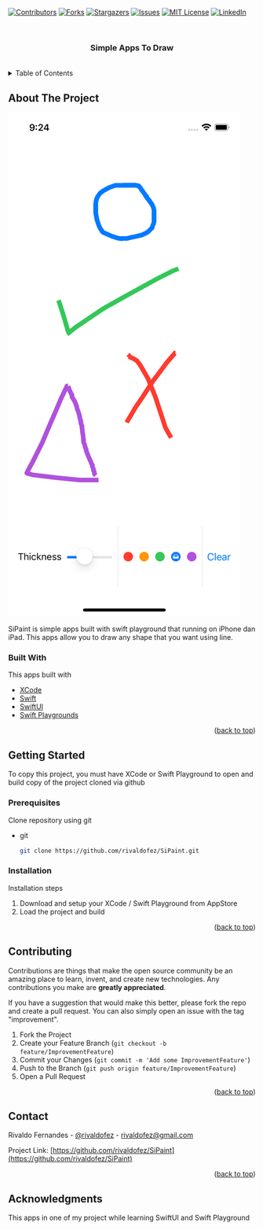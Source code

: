 <div id="top"></div>

[![Contributors][contributors-shield]][contributors-url]
[![Forks][forks-shield]][forks-url]
[![Stargazers][stars-shield]][stars-url]
[![Issues][issues-shield]][issues-url]
[![MIT License][license-shield]][license-url]
[![LinkedIn][linkedin-shield]][linkedin-url]


<!-- PROJECT LOGO -->
<br />
<div align="center">
  <h3 align="center">Simple Apps To Draw</h3>
  </br>
</div>



<!-- TABLE OF CONTENTS -->
<details>
  <summary>Table of Contents</summary>
  <ol>
    <li>
      <a href="#about-the-project">About The Project</a>
      <ul>
        <li><a href="#built-with">Built With</a></li>
      </ul>
    </li>
    <li>
      <a href="#getting-started">Getting Started</a>
      <ul>
        <li><a href="#prerequisites">Prerequisites</a></li>
        <li><a href="#installation">Installation</a></li>
      </ul>
    </li>
    <li><a href="#contributing">Contributing</a></li>
    <li><a href="#contact">Contact</a></li>
    <li><a href="#acknowledgments">Acknowledgments</a></li>
  </ol>
</details>



<!-- ABOUT THE PROJECT -->
## About The Project

![Product Name Screen Shot][product-screenshot]

SiPaint is simple apps built with swift playground that running on iPhone dan iPad. This apps allow you to draw any shape that you want using line.


### Built With

This apps built with

* [XCode](https://developer.apple.com/xcode/)
* [Swift](https://developer.apple.com/swift/)
* [SwiftUI](https://developer.apple.com/xcode/swiftui/)
* [Swift Playgrounds](https://www.apple.com/swift/playgrounds/)

<p align="right">(<a href="#top">back to top</a>)</p>



<!-- GETTING STARTED -->
## Getting Started

To copy this project, you must have XCode or Swift Playground to open and build copy of the project cloned via github

### Prerequisites

Clone repository using git
* git
  ```sh
  git clone https://github.com/rivaldofez/SiPaint.git
  ```

### Installation

Installation steps

1. Download and setup your XCode / Swift Playground from AppStore
2. Load the project and build

<p align="right">(<a href="#top">back to top</a>)</p>


<!-- CONTRIBUTING -->
## Contributing

Contributions are things that make the open source community be an amazing place to learn, invent, and create new technologies. Any contributions you make are **greatly appreciated**.

If you have a suggestion that would make this better, please fork the repo and create a pull request. You can also simply open an issue with the tag "improvement".

1. Fork the Project
2. Create your Feature Branch (`git checkout -b feature/ImprovementFeature`)
3. Commit your Changes (`git commit -m 'Add some ImprovementFeature'`)
4. Push to the Branch (`git push origin feature/ImprovementFeature`)
5. Open a Pull Request

<p align="right">(<a href="#top">back to top</a>)</p>


<!-- CONTACT -->
## Contact

Rivaldo Fernandes - [@rivaldofez](https://twitter.com/rivaldofez) - rivaldofez@gmail.com

Project Link: [https://github.com/rivaldofez/SiPaint](https://github.com/rivaldofez/SiPaint)

<p align="right">(<a href="#top">back to top</a>)</p>



<!-- ACKNOWLEDGMENTS -->
## Acknowledgments

This apps in one of my project while learning SwiftUI and Swift Playground

<!-- MARKDOWN LINKS & IMAGES -->
<!-- https://www.markdownguide.org/basic-syntax/#reference-style-links -->
[contributors-shield]: https://img.shields.io/github/contributors/rivaldofez/SiPaint.svg?style=for-the-badge

[contributors-url]: https://github.com/rivaldofez/SiPaint/graphs/contributors

[forks-shield]: https://img.shields.io/github/forks/rivaldofez/SiPaint.svg?style=for-the-badge

[forks-url]: https://github.com/rivaldofez/SiPaint/network/members

[stars-shield]: https://img.shields.io/github/stars/rivaldofez/SiPaint.svg?style=for-the-badge

[stars-url]: https://github.com/othneildrew/Best-README-Template/stargazers

[issues-shield]: https://img.shields.io/github/issues/othneildrew/Best-README-Template.svg?style=for-the-badge

[issues-url]: https://github.com/rivaldofez/SiPaint/issues

[license-shield]: https://img.shields.io/github/license/rivaldofez/SiPaint.svg?style=for-the-badge

[license-url]: https://github.com/rivaldofez/SiPaint/blob/master/LICENSE.txt

[linkedin-shield]: https://img.shields.io/badge/-LinkedIn-black.svg?style=for-the-badge&logo=linkedin&colorB=555

[linkedin-url]: https://www.linkedin.com/in/rivaldofez

[product-screenshot]: images/SS01.png
